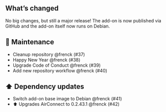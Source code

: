 ## What’s changed

No big changes, but still a major release!
The add-on is now published via GitHub and the add-on itself now runs on Debian.

## 🧰 Maintenance

- Cleanup repository @frenck (#37)
- Happy New Year @frenck (#38)
- Upgrade Code of Conduct @frenck (#39)
- Add new repository workflow @frenck (#40)

## ⬆️ Dependency updates

- Switch add-on base image to Debian @frenck (#41)
- ⬆ Upgrades AirConnect to 0.2.43.1 @frenck (#42)
